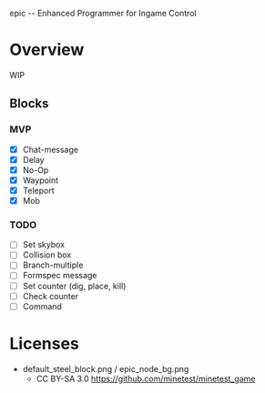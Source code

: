 
epic -- Enhanced Programmer for Ingame Control

# Overview

WIP

## Blocks

### MVP

* [x] Chat-message
* [x] Delay
* [x] No-Op
* [x] Waypoint
* [x] Teleport
* [x] Mob

### TODO

* [ ] Set skybox
* [ ] Collision box
* [ ] Branch-multiple
* [ ] Formspec message
* [ ] Set counter (dig, place, kill)
* [ ] Check counter
* [ ] Command

# Licenses

* default_steel_block.png / epic_node_bg.png
  * CC BY-SA 3.0 https://github.com/minetest/minetest_game

